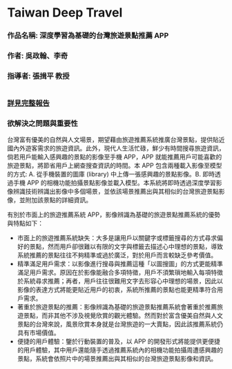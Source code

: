 # Taiwan Deep Travel
### 作品名稱: 深度學習為基礎的台灣旅遊景點推薦 APP
### 作者: 吳政翰、李奇
### 指導者: 張揖平 教授
#  
### [詳見完整報告](https://github.com/albert0796/MachineLearning/blob/master/Project_TaiwanDeepTravel/Report/%E7%AB%B6%E8%B3%BD%E6%88%90%E6%9E%9C%E8%AA%AA%E6%98%8E%E6%9B%B8.docx)
### 欲解決之問題與重要性  
台灣富有優美的自然與人文場景，期望藉由旅遊推薦系統推廣台灣景點，提供貼近國內外遊客需求的旅遊資訊。此外，現代人生活忙碌，鮮少有時間搜尋旅遊資訊，倘若用戶能輸入感興趣的景點的影像至手機 APP，APP 就能推薦用戶可能喜歡的旅遊景點，將節省用戶上網查搜查資訊的時間。本 APP 包含兩種載入影像至模型的方式:  A. 從手機裝置的圖庫 (library) 中上傳一張感興趣的景點影像。B. 即時透過手機 APP 的相機功能拍攝景點影像並載入模型。本系統將即時透過深度學習影像辨識技術辨識出影像中多個場景，並依該場景推薦出與其相似的台灣旅遊景點影像，並附加該景點的詳細資訊。  
  
有別於市面上的旅遊推薦系統 APP，影像辨識為基礎的旅遊景點推薦系統的優勢與特點如下：  
* 市面上的旅遊推薦系統缺失：大多是讓用戶以關鍵字或標籤搜尋的方式尋求偏好的景點，然而用戶卻很難以有限的文字與標籤去描述心中理想的景點，導致系統推薦的景點往往不夠精準或過於廣泛，對於用戶而言較缺乏參考價值。  
* 精準滿足用戶需求：以影像進行搜尋與推薦這種「以圖搜圖」的方式更能精準滿足用戶需求。原因在於影像能融合多項特徵，用戶不須繁瑣地輸入每項特徵於系統尋求推薦；再者，用戶往往很難用文字去形容心中理想的場景，因此以影像的表達方式將能更貼近用戶的初衷，系統所推薦的景點也能更精準符合用戶需求。
* 著重於旅遊景點的推薦：影像辨識為基礎的旅遊景點推薦系統會著重於推薦旅遊景點，而非其他不涉及視覺欣賞的觀光體驗。然而對於富含優美自然與人文景點的台灣來說，風景欣賞本身就是台灣旅遊的一大賣點，因此該推薦系統仍具有市場價值。
* 便捷的用戶體驗：鑒於行動裝置的普及，以 APP 的開發形式將能提供更便捷的用戶體驗，其中用戶還能隨手透過推薦系統內的相機功能拍攝周遭感興趣的景點，系統會依照片中的場景推薦出與其相似的台灣旅遊景點影像和資訊。

